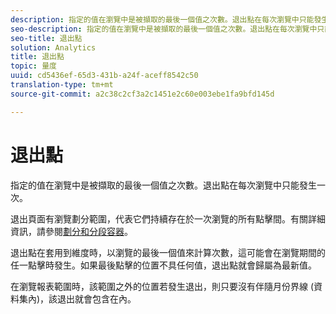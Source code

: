 ```yaml
---
description: 指定的值在瀏覽中是被擷取的最後一個值之次數。退出點在每次瀏覽中只能發生一次。
seo-description: 指定的值在瀏覽中是被擷取的最後一個值之次數。退出點在每次瀏覽中只能發生一次。
seo-title: 退出點
solution: Analytics
title: 退出點
topic: 量度
uuid: cd5436ef-65d3-431b-a24f-aceff8542c50
translation-type: tm+mt
source-git-commit: a2c38c2cf3a2c1451e2c60e003ebe1fa9bfd145d

---
```



# 退出點

指定的值在瀏覽中是被擷取的最後一個值之次數。退出點在每次瀏覽中只能發生一次。

退出頁面有瀏覽劃分範圍，代表它們持續存在於一次瀏覽的所有點擊間。有關詳細資訊，請參閱[劃分和分段容器](https://marketing.adobe.com/resources/help/en_US/sc/user/c_Breakdown_and_segmentation_containers.html)。

退出點在套用到維度時，以瀏覽的最後一個值來計算次數，這可能會在瀏覽期間的任一點擊時發生。如果最後點擊的位置不具任何值，退出點就會歸屬為最新值。

在瀏覽報表範圍時，該範圍之外的位置若發生退出，則只要沒有伴隨月份界線 (資料集內)，該退出就會包含在內。
